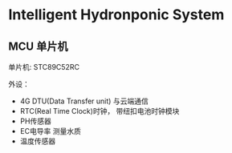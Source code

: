 # Intelligent Hydronponic System


## MCU 单片机
  单片机: STC89C52RC
  
  外设：
  * 4G DTU(Data Transfer unit) 与云端通信
  * RTC(Real Time Clock)时钟， 带纽扣电池时钟模块
  * PH传感器
  * EC电导率 测量水质
  * 温度传感器
